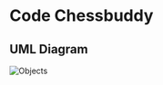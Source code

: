 # Code Chessbuddy

## UML Diagram

![Objects](http://www.plantuml.com/plantuml/proxy?cache=no&src=https://raw.githubusercontent.com/pdigre/chessbuddy/master/objects.iuml)



